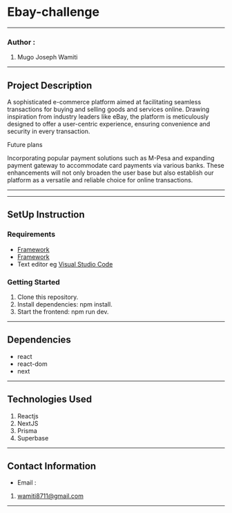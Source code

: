 #   Ebay-challenge
*****
### Author :
1. Mugo Joseph Wamiti 
****
## Project Description
A sophisticated e-commerce platform aimed at facilitating seamless transactions for buying and selling goods and services online. 
Drawing inspiration from industry leaders like eBay, the platform is meticulously designed to offer a user-centric experience, 
ensuring convenience and security in every transaction.

Future plans 

Incorporating popular payment solutions such as M-Pesa and expanding  payment gateway to accommodate card payments via various banks. 
These enhancements will not only broaden the user base but also establish our platform as a versatile and reliable choice for online transactions.
******
*****
## SetUp Instruction
### Requirements
* [Framework](https://nextjs.org/)
* [Framework](https://legacy.reactjs.org/)
* Text editor eg [Visual Studio Code](https://code.visualstudio.com/download)


### Getting Started
1. Clone this repository.
2. Install dependencies: npm install.
3. Start the frontend: npm run dev.


*****
## Dependencies
- react
- react-dom
- next
*****
## Technologies Used
1. Reactjs
2. NextJS
3. Prisma
4. Superbase
*****
## Contact Information
* Email : 
1. wamiti8711@gmail.com
*****
